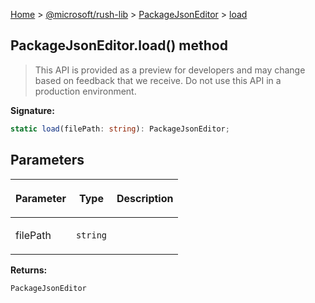 [Home](./index) &gt; [@microsoft/rush-lib](./rush-lib.md) &gt; [PackageJsonEditor](./rush-lib.packagejsoneditor.md) &gt; [load](./rush-lib.packagejsoneditor.load.md)

## PackageJsonEditor.load() method

> This API is provided as a preview for developers and may change based on feedback that we receive. Do not use this API in a production environment.
> 

<b>Signature:</b>

```typescript
static load(filePath: string): PackageJsonEditor;
```

## Parameters

|  <p>Parameter</p> | <p>Type</p> | <p>Description</p> |
|  --- | --- | --- |
|  <p>filePath</p> | <p>`string`</p> |  |

<b>Returns:</b>

`PackageJsonEditor`

